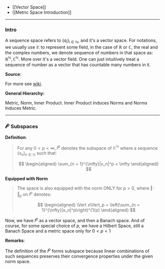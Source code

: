 * [[Vector Space]]
* [[Metric Space Introduction]]

---
### **Intro**

A sequence space refers to $(a_i)_{i\in \mathbb N}$, and it's a vector space. For notations, we usually use $\mathbb K$ to represent some field, in the case of $\mathbb R$ or $\mathbb C$, the real and the complex numbers, we denote sequence of numbers in that space as: $\mathbb R^{\mathbb N}, \mathbb C^{\mathbb N}$. More over it's a vector field. One can just intuitively treat a sequence of number as a vector that has countable many numbers in it. 

**Source**: 

For more see [wiki](https://en.wikipedia.org/wiki/Sequence_space). 

**General Hierarchy:** 

Metric, Norm, Inner Product. Inner Product Induces Norms and Norms Induces Metric. 

---
### **$\mathcal l^p$ Subspaces**

**Definition**: 

> For any $0< p < \infty$, $l^p$ denotes the subspace of $\mathbb K^{\mathbb N}$ where a sequence $(x_n)_{n\in \mathbb N}$ such that: 
> 
> $$
> \begin{aligned}
>    \sum_{n = 1}^{\infty}|x_n|^p < \infty
> \end{aligned}
> $$

**Equipped with Norm**

> The space is also equipped with the norm ONLY for $p> 0$, where $\Vert \cdot \Vert_p$ on $l^p$ denotes: 
> 
> $$
> \begin{aligned}
>    \Vert x\Vert_p = \left(\sum_{n = 1}^{\infty}|x_n|^p\right)^{1/p}
> \end{aligned}
> $$

Now, we have $l^p$ as a vector space, and then a Banach space. And of course, for some special choice of $p$, we have a Hilbert Space, still a Banach Space and a metric space only for $0< p < 1$

**Remarks**: 

The definition of the $l^p$ forms subspace because linear combinations of such sequences preserves their convergence properties under the given norm space. 

